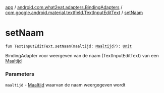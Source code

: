 [app](../../index.md) / [android.com.what2eat.adapters.BindingAdapters](../index.md) / [com.google.android.material.textfield.TextInputEditText](index.md) / [setNaam](./set-naam.md)

# setNaam

`fun TextInputEditText.setNaam(maaltijd: `[`Maaltijd`](../../android.com.what2eat.model/-maaltijd/index.md)`?): `[`Unit`](https://kotlinlang.org/api/latest/jvm/stdlib/kotlin/-unit/index.html)

BindingAdapter voor weergeven van de naam (TextInputEditText) van een [Maaltijd](../../android.com.what2eat.model/-maaltijd/index.md)

### Parameters

`maaltijd` - [Maaltijd](../../android.com.what2eat.model/-maaltijd/index.md) waarvan de naam weergegeven wordt